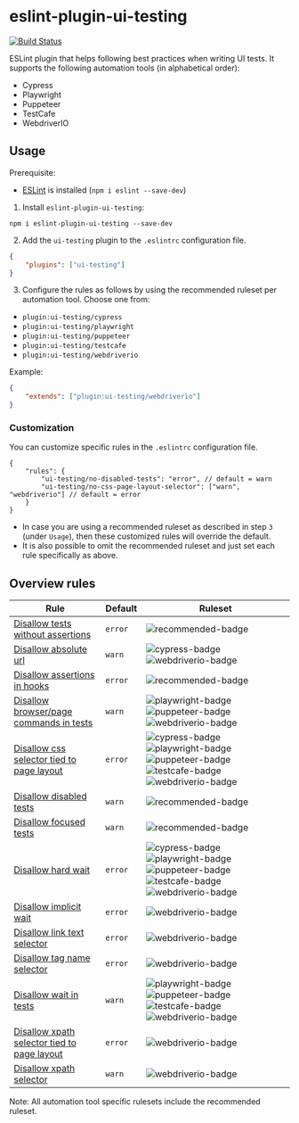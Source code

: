 # eslint-plugin-ui-testing

[![Build Status](https://travis-ci.com/kwoding/eslint-plugin-ui-testing.svg?branch=master)](https://travis-ci.com/kwoding/eslint-plugin-ui-testing)

ESLint plugin that helps following best practices when writing UI tests. It supports the following automation tools (in alphabetical order):

-   Cypress
-   Playwright
-   Puppeteer
-   TestCafe
-   WebdriverIO

## Usage

Prerequisite:

-   [ESLint](http://eslint.org) is installed (`npm i eslint --save-dev`)

1. Install `eslint-plugin-ui-testing`:

```
npm i eslint-plugin-ui-testing --save-dev
```

2. Add the `ui-testing` plugin to the `.eslintrc` configuration file.

```json
{
    "plugins": ["ui-testing"]
}
```

3. Configure the rules as follows by using the recommended ruleset per automation tool. Choose one from:

-   `plugin:ui-testing/cypress`
-   `plugin:ui-testing/playwright`
-   `plugin:ui-testing/puppeteer`
-   `plugin:ui-testing/testcafe`
-   `plugin:ui-testing/webdriverio`

Example:

```json
{
    "extends": ["plugin:ui-testing/webdriverio"]
}
```

### Customization

You can customize specific rules in the `.eslintrc` configuration file.

```
{
    "rules": {
        "ui-testing/no-disabled-tests": "error", // default = warn
        "ui-testing/no-css-page-layout-selector": ["warn", "webdriverio"] // default = error
    }
}
```

-   In case you are using a recommended ruleset as described in step `3` (under `Usage`), then these customized rules will override the default.
-   It is also possible to omit the recommended ruleset and just set each rule specifically as above.

## Overview rules

| Rule                                                                                       | Default | Ruleset                                                                                                  |
| ------------------------------------------------------------------------------------------ | ------- | -------------------------------------------------------------------------------------------------------- |
| [Disallow tests without assertions](docs/rules/missing-assertion-in-test.md)               | `error` | ![recommended-badge][]                                                                                   |
| [Disallow absolute url](docs/rules/no-absolute-url.md)                                     | `warn`  | ![cypress-badge][] ![webdriverio-badge][]                                                                |
| [Disallow assertions in hooks](docs/rules/no-assertions-in-hooks.md)                       | `error` | ![recommended-badge][]                                                                                   |
| [Disallow browser/page commands in tests](docs/rules/no-browser-commands-in-tests.md)      | `warn`  | ![playwright-badge][] ![puppeteer-badge][] ![webdriverio-badge][]                                        |
| [Disallow css selector tied to page layout](docs/rules/no-css-page-layout-selector.md)     | `error` | ![cypress-badge][] ![playwright-badge][] ![puppeteer-badge][] ![testcafe-badge][] ![webdriverio-badge][] |
| [Disallow disabled tests](docs/rules/no-disabled-tests.md)                                 | `warn`  | ![recommended-badge][]                                                                                   |
| [Disallow focused tests](docs/rules/no-focused-tests.md)                                   | `warn`  | ![recommended-badge][]                                                                                   |
| [Disallow hard wait](docs/rules/no-hard-wait.md)                                           | `error` | ![cypress-badge][] ![playwright-badge][] ![puppeteer-badge][] ![testcafe-badge][] ![webdriverio-badge][] |
| [Disallow implicit wait](docs/rules/no-implicit-wait.md)                                   | `error` | ![webdriverio-badge][]                                                                                   |
| [Disallow link text selector](docs/rules/no-link-text-selector.md)                         | `error` | ![webdriverio-badge][]                                                                                   |
| [Disallow tag name selector](docs/rules/no-tag-name-selector.md)                           | `error` | ![webdriverio-badge][]                                                                                   |
| [Disallow wait in tests](docs/rules/no-wait-in-tests.md)                                   | `warn`  | ![playwright-badge][] ![puppeteer-badge][] ![testcafe-badge][] ![webdriverio-badge][]                    |
| [Disallow xpath selector tied to page layout](docs/rules/no-xpath-page-layout-selector.md) | `error` | ![webdriverio-badge][]                                                                                   |
| [Disallow xpath selector](docs/rules/no-xpath-selector.md)                                 | `warn`  | ![webdriverio-badge][]                                                                                   |

Note: All automation tool specific rulesets include the recommended ruleset.

[recommended-badge]: https://img.shields.io/badge/recommended-brightgreen
[cypress-badge]: https://img.shields.io/badge/cypress-black
[playwright-badge]: https://img.shields.io/badge/playwright-blue
[puppeteer-badge]: https://img.shields.io/badge/puppeteer-3eb489
[testcafe-badge]: https://img.shields.io/badge/testcafe-a4cada
[webdriverio-badge]: https://img.shields.io/badge/webdriverio-orange
